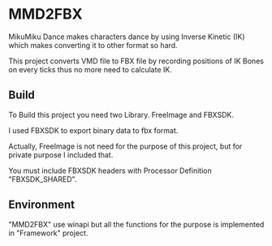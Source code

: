 # MMD2FBX

MikuMiku Dance makes characters dance by using Inverse Kinetic (IK) which makes converting it to other format so hard.

This project converts VMD file to FBX file by recording positions of IK Bones on every ticks thus no more need to calculate IK.

## Build
To Build this project you need two Library. FreeImage and FBXSDK.

I used FBXSDK to export binary data to fbx format. 

Actually, FreeImage is not need for the purpose of this project, but for private purpose I included that.

You must include FBXSDK headers with Processor Definition "FBXSDK_SHARED".

## Environment
"MMD2FBX" use winapi but all the functions for the purpose is implemented in "Framework" project. 
